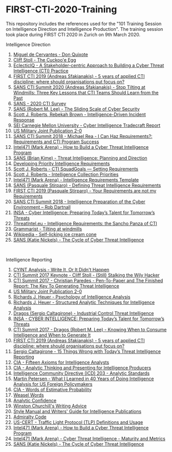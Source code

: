 # FIRST-CTI-2020-Training
This repository includes the references used for the "101 Training Session on Intelligence Direction and Intelligence Production". The  training session took place during FIRST CTI 2020 in Zurich on 9th March 2020.

Intelligence Direction
<ol>
  <li><a href="https://en.wikipedia.org/wiki/Don_Quixote" target="_blank" rel="noopener">Miguel de Cervantes - Don Quixote</a></li>
	<li><a href="https://en.wikipedia.org/wiki/The_Cuckoo%27s_Egg" target="_blank" rel="noopener">Cliff Stoll - The Cuckoo'e Egg</a></li>
	<li><a href="https://www.eclecticiq.com/resources/white-paper-building-cyber-threat-intelligence-practice?submissionGuid=6735f84f-06b8-4cb8-83f5-582baa59ad4a#download" target="_blank" rel="noopener">EclecticIQ - A Stakeholder-centric Approach to Building a Cyber Threat Intelligence (CTI) Practice</a></li>
	<li><a href="https://www.first.org/resources/papers/london2019/Andreas_Sfakianakis_FIRST_CTI_2019_v2.0.pdf" target="_blank" rel="noopener">FIRST CTI 2019 (Andreas Sfakianakis) - 5 years of applied CTI discipline: where should organisations put focus on?</a></li>
	<li><a href="https://www.sans.org/cyber-security-summit/archives/file/summit_archive_1579635728.pdf" target="_blank" rel="noopener">SANS CTI Summit 2020 (Andreas Sfakianakis) -  Stop Tilting at Windmills: Three Key Lessons that CTI Teams Should Learn from the Past</a></li>
	<li><a href="https://www.sans.org/reading-room/whitepapers/threats/paper/39395" target="_blank" rel="noopener"> SANS - 2020 CTI Survey</a></li>
  <li><a href="https://www.sans.org/reading-room/whitepapers/ActiveDefense/sliding-scale-cyber-security-36240" target="_blank" rel="noopener">SANS (Robert M. Lee) - The Sliding Scale of Cyber Security</a></li>
	<li><a href="https://www.amazon.com/Intelligence-Driven-Incident-Response-Outwitting-Adversary/dp/1491934948" target="_blank" rel="noopener">Scott J. Roberts, Rebekah Brown - Intelligence-Driven Incident Response</a></li>
	<li><a href="https://resources.sei.cmu.edu/library/asset-view.cfm?assetid=546686" target="_blank" rel="noopener">SEI Carnegie Mellon University - Cyber Intelligence Tradecraft Report</a></li>
	<li><a href="http://www.jcs.mil/Portals/36/Documents/Doctrine/pubs/jp2_0.pdf" target="_blank" rel="noopener">US Military Joint Publication 2-0</a></li>
	<li><a href="https://www.youtube.com/watch?v=Aqo3IcVQs_M" target="_blank" rel="noopener">SANS CTI Summit 2018 - Michael Rea - I Can Haz Requirements?: Requirements and CTI Program Success</a></li>
	<li><a href="https://www.slideshare.net/MarkArena/how-to-build-a-cyber-threat-intelligence-program" target="_blank" rel="noopener">Intel471 (Mark Arena) - How to Build a Cyber Threat Intelligence Program</a></li>
	<li><a href="https://www.sans.org/reading-room/whitepapers/threatintelligence/threat-intelligence-planning-direction-36857" target="_blank" rel="noopener">SANS (Brian Kime) - Threat Intelligence: Planning and Direction</a></li>
	<li><a href="https://fas.org/irp/doddir/army/fm34-2/Appd.htm" target="_blank" rel="noopener">Developing Priority Intelligence Requirements</a></li>
	<li><a href="https://medium.com/@sroberts/cti-squadgoals-setting-requirements-41bcb63db918" target="_blank" rel="noopener">Scott J. Roberts - CTI SquadGoals — Setting Requirements</a></li>
	<li><a href="https://medium.com/@sroberts/intelligence-collection-priorities-a80fa3ed73cd" target="_blank" rel="noopener">Scott J. Roberts - Intelligence Collection Priorities</a></li>
	<li><a href="https://www.dropbox.com/s/rtisz5zdy5sl1w1/ACSC-Reqs.xlsx" target="_blank" rel="noopener">Intel471 (Mark Arena) - Intelligence Requirements Template</a></li>
	<li><a href="https://isc.sans.edu/forums/diary/Defining+Threat+Intelligence+Requirements/21519/" target="_blank" rel="noopener">SANS (Pasquale Stirparo) - Defining Threat Intelligence Requirements</a></li>
  <li><a href="https://www.first.org/events/symposium/london2019/program#pYour-Requirements-are-not-my-Requirements" target="_blank" rel="noopener">FIRST CTI 2019 (Pasquale Stirparo) - Your Requirements are not my Requirements</a></li>
  <li><a href="https://www.youtube.com/watch?v=3bXr-CF9NBI" target="_blank" rel="noopener">SANS CTI Summit 2018 - Intelligence Preparation of the Cyber Environment – Rob Dartnall</a></li>
  <li><a href="https://www.insaonline.org/wp-content/uploads/2017/04/INSA_Cyber_Intel_PrepTalent.pdf" target="_blank" rel="noopener">INSA - Cyber Intelligence: Preparing Today’s Talent for Tomorrow’s Threats</a></li>
	<li><a href="https://threatintel.eu/2019/09/24/intelligence-requirements-and-don-quixote/" target="_blank" rel="noopener">ThreatIntel.eu - Intelligence Requirements: the Sancho Panza of CTI</a></li>
<li><a href="https://grammarist.com/idiom/tilting-at-windmills/" target="_blank" rel="noopener">Grammarist - Tilting at windmills</a></li>
<li><a href="https://en.wikipedia.org/wiki/Self-licking_ice_cream_cone" target="_blank" rel="noopener">Wikipedia - Self-licking ice cream cone</a></li>
<li><a href="https://www.sans.org/webcasts/cycle-cyber-threat-intelligence-111570" target="_blank" rel="noopener">SANS (Katie Nickels) - The Cycle of Cyber Threat Intelligence</a></li>
</ol>
 
 
Intelligence Reporting
<ol>
<li><a href="http://www.cyintanalysis.com/write-it-or-it-didnt-happen/" target="_blank" rel="noopener">CYINT Analysis - Write It, Or It Didn't Happen</a></li>
<li><a href="https://www.youtube.com/watch?v=1h7rLHNXio8" target="_blank" rel="noopener">CTI Summit 2017 Keynote - Cliff Stoll - (Still) Stalking the Wily Hacker</a></li>
<li><a href="https://www.youtube.com/watch?v=XEmksbsrnv8" target="_blank" rel="noopener">CTI Summit 2017 - Christian Paredes - Pen-To-Paper and The Finished Report: The Key To Generating Threat Intelligence</a></li>
<li><a href="http://www.jcs.mil/Portals/36/Documents/Doctrine/pubs/jp2_0.pdf" target="_blank" rel="noopener">US Military Joint Publication 2-0</a></li>
<li><a href="https://www.cia.gov/library/center-for-the-study-of-intelligence/csi-publications/books-and-monographs/psychology-of-intelligence-analysis/PsychofIntelNew.pdf" target="_blank" rel="noopener">Richards J. Heuer - Psychology of Intelligence Analysis</a></li>
<li><a href="https://www.amazon.com/Structured-Analytic-Techniques-Intelligence-Analysis/dp/1452241511/" target="_blank" rel="noopener">Richards J. Heuer - Structured Analytic Techniques for Intelligence Analysis</a></li>
<li><a href="https://ics-cert.us-cert.gov/sites/default/files/ICSJWG-Archive/QNL_DEC_17/Dragos_ICS%20Threat%20Intelligence%20Whitepaper%20-%20Article_S508NC.pdf" target="_blank" rel="noopener">Dragos (Sergio Caltagirone) - Industrial Control Threat Intelligence</a></li>
<li><a href="https://www.insaonline.org/wp-content/uploads/2017/04/INSA_Cyber_Intel_PrepTalent.pdf" target="_blank" rel="noopener">INSA - CYBER INTELLIGENCE: Preparing Today’s Talent for Tomorrow’s Threats</a></li>
<li><a href="https://www.youtube.com/watch?v=cW7Z9Vqsgk0" target="_blank" rel="noopener">CTI Summit 2017 - Dragos (Robert M. Lee) - Knowing When to Consume Intelligence and When to Generate It</a></li>
<li><a href="https://www.first.org/resources/papers/london2019/Andreas_Sfakianakis_FIRST_CTI_2019_v2.0.pdf" target="_blank" rel="noopener">FIRST CTI 2019 (Andreas Sfakianakis) - 5 years of applied CTI discipline: where should organisations put focus on?</a></li>
<li><a href="http://www.activeresponse.org/15-things-wrong-with-todays-threat-intelligence-reporting/" target="_blank" rel="noopener">Sergio Caltagirone - 15 Things Wrong with Today’s Threat Intelligence Reporting</a></li>
<li><a href="https://www.cia.gov/library/center-for-the-study-of-intelligence/csi-publications/csi-studies/studies/97unclass/axioms.html" target="_blank" rel="noopener">CIA - Fifteen Axioms for Intelligence Analysts</a></li>
<li><a href="https://cdn.ymaws.com/www.scip.org/resource/resmgr/White_Papers/Analytic-Thinking-CIA.pdf" target="_blank" rel="noopener">CIA - Analytic Thinking and Presenting for Intelligence Producers</a></li>
<li><a href="https://fas.org/irp/dni/icd/icd-203.pdf" target="_blank" rel="noopener">Intelligence Community Directive (ICD) 203 - Analytic Standards</a></li>
<li><a href="https://www.cia.gov/library/center-for-the-study-of-intelligence/csi-publications/csi-studies/studies/vol.-55-no.-1/pdfs/CleanedPetersen-What%20I%20Learned-20Apr2011.pdf" target="_blank" rel="noopener">Martin Petersen - What I Learned in 40 Years of Doing Intelligence Analysis for US Foreign Policymakers</a></li>
<li><a href="https://www.cia.gov/library/center-for-the-study-of-intelligence/csi-publications/books-and-monographs/sherman-kent-and-the-board-of-national-estimates-collected-essays/6words.html" target="_blank" rel="noopener">CIA - Words of Estimative Probability</a></li>
<li><a href="https://en.wikipedia.org/wiki/Weasel_word" target="_blank" rel="noopener">Weasel Words</a></li>
<li><a href="http://Analytic confidence" target="_blank" rel="noopener">Analytic Confidence</a></li>
<li><a href="https://twitter.com/cabinetofficeuk/status/803941969630269440/photo/1" target="_blank" rel="noopener">Winston Churchill's Writing Advice</a></li>
<li><a href="https://fas.org/irp/cia/product/style.pdf" target="_blank" rel="noopener">Style Manual and Writers' Guide for Intelligence Publications</a></li>
<li><a href="https://en.wikipedia.org/wiki/Admiralty_code" target="_blank" rel="noopener">Admiralty Code</a></li>
<li><a href="https://www.us-cert.gov/tlp" target="_blank" rel="noopener">US-CERT - Traffic Light Protocol (TLP) Definitions and Usage</a></li>
<li><a href="https://www.slideshare.net/MarkArena/how-to-build-a-cyber-threat-intelligence-program" target="_blank" rel="noopener">Intel471 (Mark Arena) - How to Build a Cyber Threat Intelligence Program</a></li>
<li><a href="https://www.sans.org/summit-archives/file/summit-archive-1492183163.pdf" target="_blank" rel="noopener">Intel471 (Mark Arena) - Cyber Threat Intelligence - Maturity and Metrics</a></li>
<li><a href="https://www.sans.org/webcasts/cycle-cyber-threat-intelligence-111570" target="_blank" rel="noopener">SANS (Katie Nickels) - The Cycle of Cyber Threat Intelligence</a></li>
</ol>

